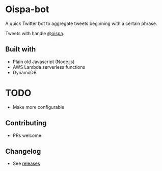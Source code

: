 # Oispa-bot

A quick Twitter bot to aggregate tweets beginning with a certain phrase.

Tweets with handle [@oispa](https://twitter.com/oispabot).

## Built with

- Plain old Javascript (Node.js)
- AWS Lambda serverless functions
- DynamoDB

# TODO

- Make more configurable

## Contributing

- PRs welcome

## Changelog

- See [releases](https://github.com/juusaw/oispa-bot/releases)